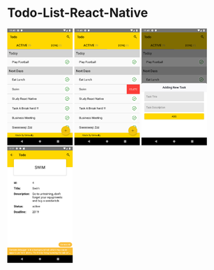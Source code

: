 # Todo-List-React-Native


<img style="display:inline;width:150px" src="imgs/Screenshot_1570398016.png" />
<img src="imgs/Screenshot_1570398023.png" style="display:inline;width:150px" />
<img src="imgs/Screenshot_1570398031.png" style="display:inline;width:150px"/>
<img src="imgs/Screenshot_1570576654.png" style="display:inline;width:150px"/>
